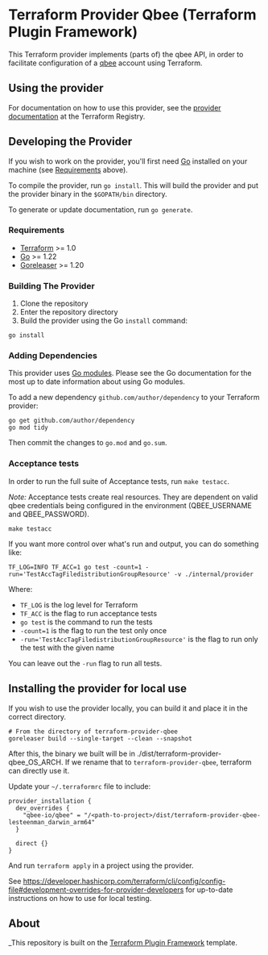 # Terraform Provider Qbee (Terraform Plugin Framework)

This Terraform provider implements (parts of) the qbee API, in order to facilitate configuration of
a [qbee](https://qbee.io) account using Terraform.

## Using the provider

For documentation on how to use this provider, see
the [provider documentation](https://registry.terraform.io/providers/qbee.io/qbee/latest/docs)
at the Terraform Registry.

## Developing the Provider

If you wish to work on the provider, you'll first need [Go](http://www.golang.org) installed on your
machine (see [Requirements](#requirements) above).

To compile the provider, run `go install`. This will build the provider and put the provider binary
in the `$GOPATH/bin` directory.

To generate or update documentation, run `go generate`.

### Requirements

- [Terraform](https://www.terraform.io/downloads.html) >= 1.0
- [Go](https://golang.org/doc/install) >= 1.22
- [Goreleaser](https://goreleaser.com/install/) >= 1.20

### Building The Provider

1. Clone the repository
1. Enter the repository directory
1. Build the provider using the Go `install` command:

```shell
go install
```

### Adding Dependencies

This provider uses [Go modules](https://github.com/golang/go/wiki/Modules).
Please see the Go documentation for the most up to date information about using Go modules.

To add a new dependency `github.com/author/dependency` to your Terraform provider:

```shell
go get github.com/author/dependency
go mod tidy
```

Then commit the changes to `go.mod` and `go.sum`.

### Acceptance tests

In order to run the full suite of Acceptance tests, run `make testacc`.

*Note:* Acceptance tests create real resources. They are dependent on valid qbee credentials being
configured in the environment (QBEE_USERNAME and QBEE_PASSWORD).

```shell
make testacc
```

If you want more control over what's run and output, you can do something like:

```shell
TF_LOG=INFO TF_ACC=1 go test -count=1 -run='TestAccTagFiledistributionGroupResource' -v ./internal/provider
```

Where:

- `TF_LOG` is the log level for Terraform
- `TF_ACC` is the flag to run acceptance tests
- `go test` is the command to run the tests
- `-count=1` is the flag to run the test only once
- `-run='TestAccTagFiledistributionGroupResource'` is the flag to run only the test with the given
  name

You can leave out the `-run` flag to run all tests.

## Installing the provider for local use

If you wish to use the provider locally, you can build it and place it in the correct directory.

```shell
# From the directory of terraform-provider-qbee
goreleaser build --single-target --clean --snapshot
```

After this, the binary we built will be in ./dist/terraform-provider-qbee_OS_ARCH. If we rename that
to `terraform-provider-qbee`, terraform can directly use it.

Update your `~/.terraformrc` file to include:

```hcl
provider_installation {
  dev_overrides {
    "qbee-io/qbee" = "/<path-to-project>/dist/terraform-provider-qbee-lesteenman_darwin_arm64"
  }

  direct {}
}
```

And run `terraform apply` in a project using the provider.

See https://developer.hashicorp.com/terraform/cli/config/config-file#development-overrides-for-provider-developers
for up-to-date instructions on how to use for local testing.

## About

_This repository is built on
the [Terraform Plugin Framework](https://github.com/hashicorp/terraform-plugin-framework) template.

